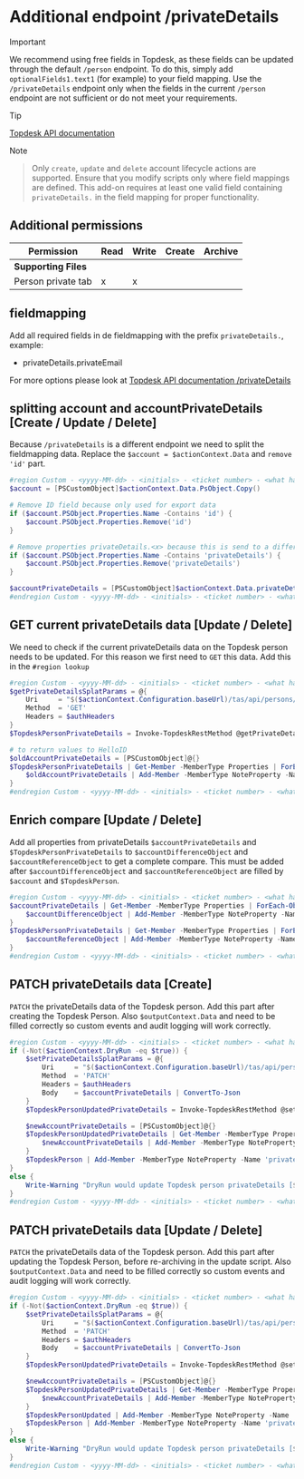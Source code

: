 # Additional endpoint /privateDetails

> [!IMPORTANT]
> We recommend using free fields in Topdesk, as these fields can be updated through the default `/person` endpoint. To do this, simply add `optionalFields1.text1` (for example) to your field mapping. Use the `/privateDetails` endpoint only when the fields in the current `/person` endpoint are not sufficient or do not meet your requirements.

> [!TIP]
> [Topdesk API documentation](https://developers.topdesk.com/explorer/?page=supporting-files#/)

> [!NOTE]
> > Only `create`, `update` and `delete` account lifecycle actions are supported. Ensure that you modify scripts only where field mappings are defined. This add-on requires at least one valid field containing `privateDetails.` in the field mapping for proper functionality.

## Additional permissions

| Permission              | Read | Write | Create | Archive |
| ----------------------- | ---- | ----- | ------ | ------- |
| <b>Supporting Files</b> |
| Person private tab      | x    | x     |        |         |

## fieldmapping
Add all required fields in de fieldmapping with the prefix `privateDetails.`, example:
- privateDetails.privateEmail

For more options please look at [Topdesk API documentation /privateDetails](https://developers.topdesk.com/explorer/?page=supporting-files#/Persons/getPersonPrivateDetailsByPersonId)

## splitting account and accountPrivateDetails [Create / Update / Delete]
Because `/privateDetails` is a different endpoint we need to split the fieldmapping data. Replace the `$account = $actionContext.Data` and `remove 'id'` part.

```powershell
#region Custom - <yyyy-MM-dd> - <initials> - <ticket number> - <what has changed>
$account = [PSCustomObject]$actionContext.Data.PsObject.Copy()

# Remove ID field because only used for export data
if ($account.PSObject.Properties.Name -Contains 'id') {
	$account.PSObject.Properties.Remove('id')
}

# Remove properties privateDetails.<x> because this is send to a different endpoint
if ($account.PSObject.Properties.Name -Contains 'privateDetails') {
	$account.PSObject.Properties.Remove('privateDetails')
}

$accountPrivateDetails = [PSCustomObject]$actionContext.Data.privateDetails.PsObject.Copy()
#endregion Custom - <yyyy-MM-dd> - <initials> - <ticket number> - <what has changed>
```

## GET current privateDetails data [Update / Delete]
We need to check if the current privateDetails data on the Topdesk person needs to be updated. For this reason we first need to `GET` this data. Add this in the `#region lookup`

```powershell
#region Custom - <yyyy-MM-dd> - <initials> - <ticket number> - <what has changed>
$getPrivateDetailsSplatParams = @{
	Uri     = "$($actionContext.Configuration.baseUrl)/tas/api/persons/id/$($actionContext.References.Account)/privateDetails"
	Method  = 'GET'
	Headers = $authHeaders
}
$TopdeskPersonPrivateDetails = Invoke-TopdeskRestMethod @getPrivateDetailsSplatParams

# to return values to HelloID
$oldAccountPrivateDetails = [PSCustomObject]@{}
$TopdeskPersonPrivateDetails | Get-Member -MemberType Properties | ForEach-Object {
	$oldAccountPrivateDetails | Add-Member -MemberType NoteProperty -Name $_.Name -Value $TopdeskPersonPrivateDetails.$($_.Name)
}
#endregion Custom - <yyyy-MM-dd> - <initials> - <ticket number> - <what has changed>
```

## Enrich compare [Update / Delete]
Add all properties from privateDetails `$accountPrivateDetails` and `$TopdeskPersonPrivateDetails` to `$accountDifferenceObject` and `$accountReferenceObject` to get a complete compare.
This must be added after `$accountDifferenceObject` and `$accountReferenceObject` are filled by `$account` and `$TopdeskPerson`.

```powershell
#region Custom - <yyyy-MM-dd> - <initials> - <ticket number> - <what has changed>
$accountPrivateDetails | Get-Member -MemberType Properties | ForEach-Object {
	$accountDifferenceObject | Add-Member -MemberType NoteProperty -Name "privateDetails_$($_.Name)" -Value $accountPrivateDetails.$($_.Name)
}
$TopdeskPersonPrivateDetails | Get-Member -MemberType Properties | ForEach-Object {
	$accountReferenceObject | Add-Member -MemberType NoteProperty -Name "privateDetails_$($_.Name)" -Value $TopdeskPersonPrivateDetails.$($_.Name)
}
#endregion Custom - <yyyy-MM-dd> - <initials> - <ticket number> - <what has changed>
```

## PATCH privateDetails data [Create]
`PATCH` the privateDetails data of the Topdesk person. Add this part after creating the Topdesk Person. Also `$outputContext.Data` and need to be filled correctly so custom events and audit logging will work correctly.

```powershell
#region Custom - <yyyy-MM-dd> - <initials> - <ticket number> - <what has changed>
if (-Not($actionContext.DryRun -eq $true)) {
	$setPrivateDetailsSplatParams = @{
		Uri     = "$($actionContext.Configuration.baseUrl)/tas/api/persons/id/$($TopdeskPerson.id)/privateDetails"
		Method  = 'PATCH'
		Headers = $authHeaders
		Body    = $accountPrivateDetails | ConvertTo-Json
	}
	$TopdeskPersonUpdatedPrivateDetails = Invoke-TopdeskRestMethod @setPrivateDetailsSplatParams

	$newAccountPrivateDetails = [PSCustomObject]@{}
	$TopdeskPersonUpdatedPrivateDetails | Get-Member -MemberType Properties | ForEach-Object {
		$newAccountPrivateDetails | Add-Member -MemberType NoteProperty -Name $_.Name -Value $TopdeskPersonUpdatedPrivateDetails.$($_.Name)
	}
	$TopdeskPerson | Add-Member -MemberType NoteProperty -Name 'privateDetails' -Value $newAccountPrivateDetails
}
else {
	Write-Warning "DryRun would update Topdesk person privateDetails [$($TopdeskPerson.id)]."
}
#endregion Custom - <yyyy-MM-dd> - <initials> - <ticket number> - <what has changed>
```

## PATCH privateDetails data [Update / Delete]
`PATCH` the privateDetails data of the Topdesk person. Add this part after updating the Topdesk Person, before re-archiving in the update script. Also `$outputContext.Data` and need to be filled correctly so custom events and audit logging will work correctly.

```powershell
#region Custom - <yyyy-MM-dd> - <initials> - <ticket number> - <what has changed>
if (-Not($actionContext.DryRun -eq $true)) {
	$setPrivateDetailsSplatParams = @{
		Uri     = "$($actionContext.Configuration.baseUrl)/tas/api/persons/id/$($TopdeskPerson.id)/privateDetails"
		Method  = 'PATCH'
		Headers = $authHeaders
		Body    = $accountPrivateDetails | ConvertTo-Json
	}
	$TopdeskPersonUpdatedPrivateDetails = Invoke-TopdeskRestMethod @setPrivateDetailsSplatParams

	$newAccountPrivateDetails = [PSCustomObject]@{}
	$TopdeskPersonUpdatedPrivateDetails | Get-Member -MemberType Properties | ForEach-Object {
		$newAccountPrivateDetails | Add-Member -MemberType NoteProperty -Name $_.Name -Value $TopdeskPersonUpdatedPrivateDetails.$($_.Name)
	}
	$TopdeskPersonUpdated | Add-Member -MemberType NoteProperty -Name 'privateDetails' -Value $newAccountPrivateDetails
	$TopdeskPerson | Add-Member -MemberType NoteProperty -Name 'privateDetails' -Value $oldAccountPrivateDetails
}
else {
	Write-Warning "DryRun would update Topdesk person privateDetails [$($TopdeskPerson.id)]."
}
#endregion Custom - <yyyy-MM-dd> - <initials> - <ticket number> - <what has changed>
```